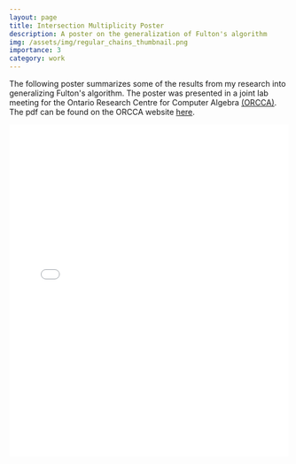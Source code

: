 ```yaml
---
layout: page
title: Intersection Multiplicity Poster
description: A poster on the generalization of Fulton's algorithm
img: /assets/img/regular_chains_thumbnail.png
importance: 3
category: work
---
```


The following poster summarizes some of the results from my research into generalizing Fulton's algorithm. 
The poster was presented in a joint lab meeting for the Ontario Research Centre for Computer Algebra [(ORCCA)](http://www.orcca.on.ca/). 
The pdf can be found on the ORCCA website [here](https://www.orcca.on.ca/presentations.html).

<embed src="{{ '/assets/pdf/poster.pdf' | relative_url }}" type="application/pdf" width="100%" height="600px" />